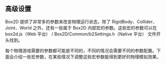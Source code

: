 ## 高级设置
Box2D 提供了非常多的参数来改变物理运行状态，除了 RigidBody、Collider、Joint、World 之外，还有一些属于 Box2D 内部宏的参数。这些宏的参数可以在 box2d.js（Web 平台） / Box2D/Common/b2Settings.h（Native 平台） 文件开头找到。

每个物理游戏需要的参数都可能是不同的，不同的情况会需要不同的参数配置。下面会介绍一些宏参数，在某些情况下调整这些宏参数能得到更好的物理模拟效果。

